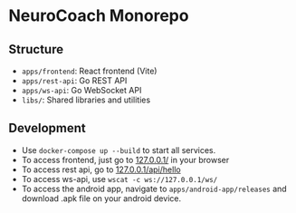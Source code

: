 # NeuroCoach Monorepo

## Structure

- `apps/frontend`: React frontend (Vite)
- `apps/rest-api`: Go REST API
- `apps/ws-api`: Go WebSocket API
- `libs/`: Shared libraries and utilities

## Development

- Use `docker-compose up --build` to start all services.
- To access frontend, just go to [127.0.0.1/](127.0.0.1/) in your browser
- To access rest api, go to [127.0.0.1/api/hello](127.0.0.1/api/hello)
- To access ws-api, use `wscat -c ws://127.0.0.1/ws/`
- To access the android app, navigate to `apps/android-app/releases` and download .apk file on your android device.
